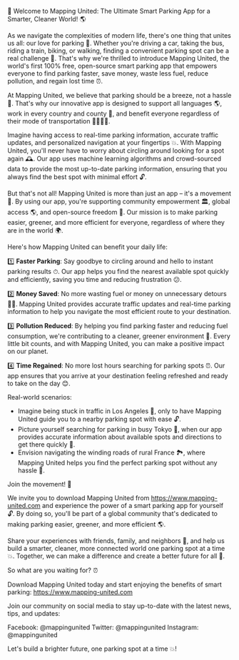 🚀 Welcome to Mapping United: The Ultimate Smart Parking App for a Smarter, Cleaner World! 🌎

As we navigate the complexities of modern life, there's one thing that unites us all: our love for parking 🚗. Whether you're driving a car, taking the bus, riding a train, biking, or walking, finding a convenient parking spot can be a real challenge 💪. That's why we're thrilled to introduce Mapping United, the world's first 100% free, open-source smart parking app that empowers everyone to find parking faster, save money, waste less fuel, reduce pollution, and regain lost time ⏰.

At Mapping United, we believe that parking should be a breeze, not a hassle 💨. That's why our innovative app is designed to support all languages 🌎, work in every country and county 📍, and benefit everyone regardless of their mode of transportation 🚌🚂🚴‍♀️.

Imagine having access to real-time parking information, accurate traffic updates, and personalized navigation at your fingertips 💥. With Mapping United, you'll never have to worry about circling around looking for a spot again 🕰️. Our app uses machine learning algorithms and crowd-sourced data to provide the most up-to-date parking information, ensuring that you always find the best spot with minimal effort 🔓.

But that's not all! Mapping United is more than just an app – it's a movement 💪. By using our app, you're supporting community empowerment 🏛️, global access 🌎, and open-source freedom 🚀. Our mission is to make parking easier, greener, and more efficient for everyone, regardless of where they are in the world 🌍.

Here's how Mapping United can benefit your daily life:

1️⃣ **Faster Parking**: Say goodbye to circling around and hello to instant parking results ⏱. Our app helps you find the nearest available spot quickly and efficiently, saving you time and reducing frustration 😕.

2️⃣ **Money Saved**: No more wasting fuel or money on unnecessary detours 🚗💸. Mapping United provides accurate traffic updates and real-time parking information to help you navigate the most efficient route to your destination.

3️⃣ **Pollution Reduced**: By helping you find parking faster and reducing fuel consumption, we're contributing to a cleaner, greener environment 🌿. Every little bit counts, and with Mapping United, you can make a positive impact on our planet.

4️⃣ **Time Regained**: No more lost hours searching for parking spots ⏰. Our app ensures that you arrive at your destination feeling refreshed and ready to take on the day 😊.

Real-world scenarios:

* Imagine being stuck in traffic in Los Angeles 🚗, only to have Mapping United guide you to a nearby parking spot with ease 🔓.
* Picture yourself searching for parking in busy Tokyo 🗼️, when our app provides accurate information about available spots and directions to get there quickly 📍.
* Envision navigating the winding roads of rural France 🏞️, where Mapping United helps you find the perfect parking spot without any hassle 🌳.

Join the movement! 💪

We invite you to download Mapping United from https://www.mapping-united.com and experience the power of a smart parking app for yourself 🔓. By doing so, you'll be part of a global community that's dedicated to making parking easier, greener, and more efficient 🌎.

Share your experiences with friends, family, and neighbors 🤩, and help us build a smarter, cleaner, more connected world one parking spot at a time 💥. Together, we can make a difference and create a better future for all 🌟.

So what are you waiting for? ⏰

Download Mapping United today and start enjoying the benefits of smart parking: https://www.mapping-united.com

Join our community on social media to stay up-to-date with the latest news, tips, and updates:

Facebook: @mappingunited
Twitter: @mappingunited
Instagram: @mappingunited

Let's build a brighter future, one parking spot at a time 💥!